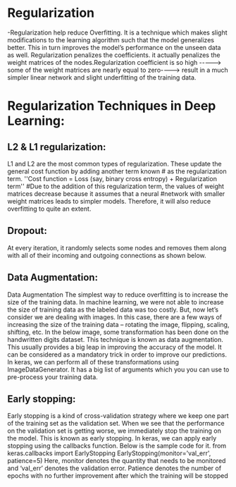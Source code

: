 
# Regularization 

-Regularization help reduce Overfitting. It is a technique which makes slight modifications to the learning algorithm such that the model generalizes better. This in turn 
improves the model’s performance on the unseen data as well. Regularization penalizes the coefficients. it actually penalizes the weight matrices 
of the nodes.Regularization coefficient is so high -----> some of the weight matrices are nearly equal to zero----> result in a much simpler 
linear network and slight underfitting of the training data.

#  Regularization Techniques in Deep Learning: 

## L2 & L1 regularization: 

L1 and L2 are the most common types of regularization. These update the general cost function by adding another term known
                        # as the regularization term. ''Cost function = Loss (say, binary cross entropy) + Regularization term''
                        #Due to the addition of this regularization term, the values of weight matrices decrease because it assumes that a neural 
                        #network with smaller weight matrices leads to simpler models. Therefore, it will also reduce overfitting to quite an extent. 
## Dropout: 
At every iteration, it randomly selects some nodes and removes them along with all of their incoming and outgoing connections as shown below. 
## Data Augmentation: 
Data Augmentation The simplest way to reduce overfitting is to increase the size of the training data. In machine learning, we were not able to increase the size of training data as the labeled data was too costly. But, now let’s consider we are dealing with images. In this case, there are a few ways of increasing the size of the training data – rotating the image, flipping, scaling, shifting, etc. In the below image, some transformation has been done on the handwritten digits dataset. This technique is known as data augmentation. This usually provides a big leap in improving the accuracy of the model. It can be considered as a mandatory trick in order to improve our predictions. In keras, we can perform all of these transformations using ImageDataGenerator. It has a big list of arguments which you you can use to pre-process your training data. 

## Early stopping: 
Early stopping is a kind of cross-validation strategy where we keep one part of the training set as the validation set. When we see that the performance on the validation set is getting worse, we immediately stop the training on the model. This is known as early stopping. In keras, we can apply early stopping using the callbacks function. Below is the sample code for it.
 from keras.callbacks import EarlyStopping
 EarlyStopping(monitor='val_err', patience=5)
 Here, monitor denotes the quantity that needs to be monitored and ‘val_err’ denotes the validation error.
 Patience denotes the number of epochs with no further improvement after which the training will be stopped
